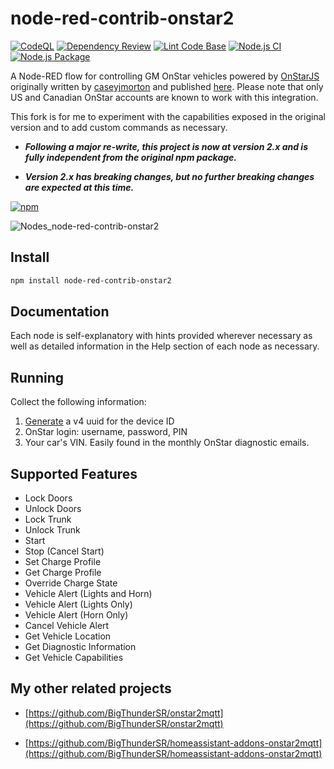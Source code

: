 # node-red-contrib-onstar2

[![CodeQL](https://github.com/BigThunderSR/node-red-contrib-onstar2/actions/workflows/codeql-analysis.yml/badge.svg)](https://github.com/BigThunderSR/node-red-contrib-onstar2/actions/workflows/codeql-analysis.yml)
[![Dependency Review](https://github.com/BigThunderSR/node-red-contrib-onstar2/actions/workflows/dependency-review.yml/badge.svg)](https://github.com/BigThunderSR/node-red-contrib-onstar2/actions/workflows/dependency-review.yml)
[![Lint Code Base](https://github.com/BigThunderSR/node-red-contrib-onstar2/actions/workflows/super-linter.yml/badge.svg)](https://github.com/BigThunderSR/node-red-contrib-onstar2/actions/workflows/super-linter.yml)
[![Node.js CI](https://github.com/BigThunderSR/node-red-contrib-onstar2/actions/workflows/node.js.yml/badge.svg)](https://github.com/BigThunderSR/node-red-contrib-onstar2/actions/workflows/node.js.yml)
[![Node.js Package](https://github.com/BigThunderSR/node-red-contrib-onstar2/actions/workflows/npm-publish.yml/badge.svg)](https://github.com/BigThunderSR/node-red-contrib-onstar2/actions/workflows/npm-publish.yml)
<!-- [![Notarize Assets with CAS](https://github.com/BigThunderSR/node-red-contrib-onstar2/actions/workflows/cas_notarize.yml/badge.svg)](https://github.com/BigThunderSR/node-red-contrib-onstar2/actions/workflows/cas_notarize.yml)
[![Authenticate Assets with CAS](https://github.com/BigThunderSR/node-red-contrib-onstar2/actions/workflows/cas_authenticate.yml/badge.svg)](https://github.com/BigThunderSR/node-red-contrib-onstar2/actions/workflows/cas_authenticate.yml) -->

A Node-RED flow for controlling GM OnStar vehicles powered by [OnStarJS](https://github.com/samrum/OnStarJS) originally written by [caseyjmorton](https://www.npmjs.com/~caseyjmorton) and published [here](https://www.npmjs.com/package/node-red-contrib-onstar). Please note that only US and Canadian OnStar accounts are known to work with this integration. 

This fork is for me to experiment with the capabilities exposed in the original version and to add custom commands as necessary.

- ***Following a major re-write, this project is now at version 2.x and is fully independent from the original npm package.***

- ***Version 2.x has breaking changes, but no further breaking changes are expected at this time.***

[![npm](https://img.shields.io/npm/v/node-red-contrib-onstar2.svg)](https://www.npmjs.com/package/node-red-contrib-onstar2)

<!-- ![node-red-contrib-onstar2-sample_s](https://user-images.githubusercontent.com/17056173/205470439-c27a5fc0-2ec3-4043-bef3-408042f78d29.png) -->
![Nodes_node-red-contrib-onstar2](https://github.com/BigThunderSR/node-red-contrib-onstar2/assets/17056173/dc0a0993-5e64-4445-b38e-f24a90c2256c)

## Install

```sh
npm install node-red-contrib-onstar2
```

## Documentation

Each node is self-explanatory with hints provided wherever necessary as well as detailed information in the Help section of each node as necessary.

## Running

Collect the following information:

1. [Generate](https://www.uuidgenerator.net/version4) a v4 uuid for the device ID
1. OnStar login: username, password, PIN
1. Your car's VIN. Easily found in the monthly OnStar diagnostic emails.

## Supported Features

- Lock Doors
- Unlock Doors
- Lock Trunk
- Unlock Trunk
- Start
- Stop (Cancel Start)
- Set Charge Profile
- Get Charge Profile
- Override Charge State
- Vehicle Alert (Lights and Horn)
- Vehicle Alert (Lights Only)
- Vehicle Alert (Horn Only)
- Cancel Vehicle Alert
- Get Vehicle Location
- Get Diagnostic Information
- Get Vehicle Capabilities


## My other related projects

- [https://github.com/BigThunderSR/onstar2mqtt](https://github.com/BigThunderSR/onstar2mqtt)

- [https://github.com/BigThunderSR/homeassistant-addons-onstar2mqtt](https://github.com/BigThunderSR/homeassistant-addons-onstar2mqtt)
